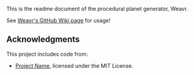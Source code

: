 This is the readme document of the procedural planet generator, Weavr.

See [Weavr's GitHub Wiki page](https://github.com/mitkoprodanov/Weavr/wiki
) for usage!

## Acknowledgments
This project includes code from:
- [Project Name](https://link-to-project), licensed under the MIT License.
